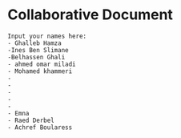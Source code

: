 # Collaborative Document
    Input your names here:
    - Ghalleb Hamza
    -Ines Ben Slimane
    -Belhassen Ghali
    - ahmed omar miladi
    - Mohamed khammeri
    -
    -
    -
    -
    -
    - Emna
    - Raed Derbel
    - Achref Boularess
